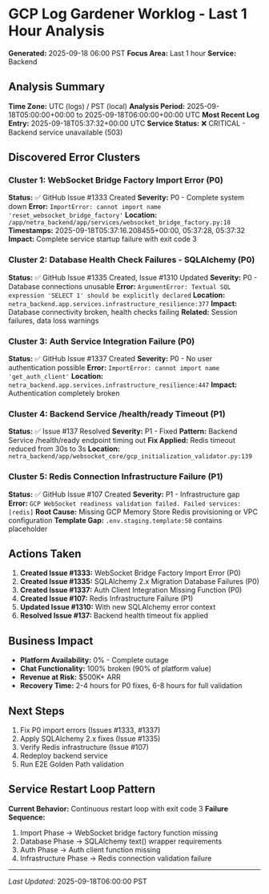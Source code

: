 # GCP Log Gardener Worklog - Last 1 Hour Analysis
**Generated:** 2025-09-18 06:00 PST
**Focus Area:** Last 1 hour
**Service:** Backend

## Analysis Summary

**Time Zone:** UTC (logs) / PST (local)
**Analysis Period:** 2025-09-18T05:00:00+00:00 to 2025-09-18T06:00:00+00:00 UTC
**Most Recent Log Entry:** 2025-09-18T05:37:32+00:00 UTC
**Service Status:** ❌ CRITICAL - Backend service unavailable (503)

## Discovered Error Clusters

### Cluster 1: WebSocket Bridge Factory Import Error (P0)
**Status:** ✅ GitHub Issue #1333 Created
**Severity:** P0 - Complete system down
**Error:** `ImportError: cannot import name 'reset_websocket_bridge_factory'`
**Location:** `/app/netra_backend/app/services/websocket_bridge_factory.py:18`
**Timestamps:** 2025-09-18T05:37:16.208455+00:00, 05:37:28, 05:37:32
**Impact:** Complete service startup failure with exit code 3

### Cluster 2: Database Health Check Failures - SQLAlchemy (P0)
**Status:** ✅ GitHub Issue #1335 Created, Issue #1310 Updated
**Severity:** P0 - Database connections unusable
**Error:** `ArgumentError: Textual SQL expression 'SELECT 1' should be explicitly declared`
**Location:** `netra_backend.app.services.infrastructure_resilience:377`
**Impact:** Database connectivity broken, health checks failing
**Related:** Session failures, data loss warnings

### Cluster 3: Auth Service Integration Failure (P0)
**Status:** ✅ GitHub Issue #1337 Created
**Severity:** P0 - No user authentication possible
**Error:** `ImportError: cannot import name 'get_auth_client'`
**Location:** `netra_backend.app.services.infrastructure_resilience:447`
**Impact:** Authentication completely broken

### Cluster 4: Backend Service /health/ready Timeout (P1)
**Status:** ✅ Issue #137 Resolved
**Severity:** P1 - Fixed
**Pattern:** Backend Service /health/ready endpoint timing out
**Fix Applied:** Redis timeout reduced from 30s to 3s
**Location:** `netra_backend/app/websocket_core/gcp_initialization_validator.py:139`

### Cluster 5: Redis Connection Infrastructure Failure (P1)
**Status:** ✅ GitHub Issue #107 Created
**Severity:** P1 - Infrastructure gap
**Error:** `GCP WebSocket readiness validation failed. Failed services: [redis]`
**Root Cause:** Missing GCP Memory Store Redis provisioning or VPC configuration
**Template Gap:** `.env.staging.template:50` contains placeholder

## Actions Taken

1. **Created Issue #1333:** WebSocket Bridge Factory Import Error (P0)
2. **Created Issue #1335:** SQLAlchemy 2.x Migration Database Failures (P0)
3. **Created Issue #1337:** Auth Client Integration Missing Function (P0)
4. **Created Issue #107:** Redis Infrastructure Failure (P1)
5. **Updated Issue #1310:** With new SQLAlchemy error context
6. **Resolved Issue #137:** Backend health timeout fix applied

## Business Impact

- **Platform Availability:** 0% - Complete outage
- **Chat Functionality:** 100% broken (90% of platform value)
- **Revenue at Risk:** $500K+ ARR
- **Recovery Time:** 2-4 hours for P0 fixes, 6-8 hours for full validation

## Next Steps

1. Fix P0 import errors (Issues #1333, #1337)
2. Apply SQLAlchemy 2.x fixes (Issue #1335)
3. Verify Redis infrastructure (Issue #107)
4. Redeploy backend service
5. Run E2E Golden Path validation

## Service Restart Loop Pattern

**Current Behavior:** Continuous restart loop with exit code 3
**Failure Sequence:**
1. Import Phase → WebSocket bridge factory function missing
2. Database Phase → SQLAlchemy text() wrapper requirements
3. Auth Phase → Auth client function missing
4. Infrastructure Phase → Redis connection validation failure

---
*Last Updated:* 2025-09-18T06:00:00 PST